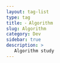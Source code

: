 ```yaml
---
layout: tag-list
type: tag
title: ⁃ Algorithm
slug: Algorithm
category: Dev
sidebar: true
description: >
   Algorithm study
---
```

